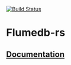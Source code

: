 [![Build Status](https://travis-ci.com/ssbrs/flumedb-rs.svg?branch=master)](https://travis-ci.com/ssbrs/flumedb-rs)

# Flumedb-rs

## [Documentation](http://sunrise-choir.github.io/flumedb-rs/flumedb/)
